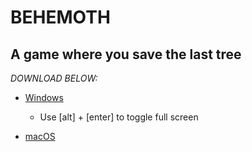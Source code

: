 # BEHEMOTH

## A game where you save the last tree


*DOWNLOAD BELOW:*

* [Windows](builds/BEHEMOTH.zip)
  * Use [alt] + [enter] to toggle full screen

* [macOS](builds/BEHEMOTH.dmg)
